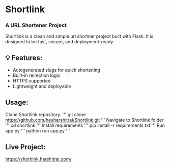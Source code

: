 # Shortlink
### A URL Shortener Project
Shortlink is a clean and simple url shortner project built with Flask. It is designed to be fast, secure, and deployment-ready.

## 💡 Features:
- Autogenerated slugs for quick shortening
- Built-in reirection logic
- HTTPS supported
- Lightweight and deployable

## Usage:

Clone Shortlink repository.
'''
git clone https://github.com/heyharshitrai/Shortlink.git
'''
Navigate to Shortlink folder
'''
cd shortlink
'''
Install requirements
'''
pip install -r requirements.txt
'''
Run app.py
'''
python run app.py
'''

## Live Project: 
https://shortlink.harshitrai.com/
